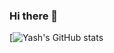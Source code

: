 ### Hi there 👋
[![Yash's GitHub stats](https://github-readme-stats.vercel.app/api?username=Yash-sudo-web&show_icons=true&theme=radical)
<!--
**Yash-sudo-web/Yash-sudo-web** is a ✨ _special_ ✨ repository because its `README.md` (this file) appears on your GitHub profile.

Here are some ideas to get you started:

- 🔭 I’m currently working on ...
- 🌱 I’m currently learning ...
- 👯 I’m looking to collaborate on ...
- 🤔 I’m looking for help with ...
- 💬 Ask me about ...
- 📫 How to reach me: ...
- 😄 Pronouns: ...
- ⚡ Fun fact: ...
-->
